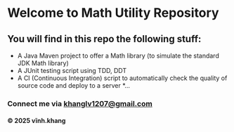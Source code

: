 # Welcome to Math Utility Repository

## You will find in this repo the following stuff:

* A Java Maven project to offer a Math library (to simulate the standard JDK Math library)
* A JUnit testing script using TDD, DDT
* A CI (Continuous Integration) script to automatically check the quality of source code and deploy to a server
*...

### Connect me via khanglv1207@gmail.com
#### &#169; 2025 vĩnh.khang
